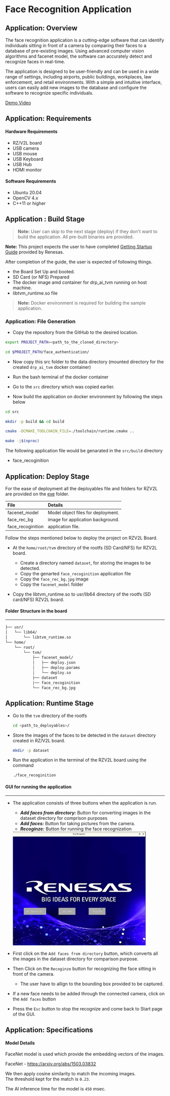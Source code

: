 # Face Recognition Application

## Application: Overview
The face recognition application is a cutting-edge software that can identify individuals sitting in front of a 
camera by comparing their faces to a database of pre-existing images. Using advanced computer vision algorithms and facenet model, 
the software can accurately detect and recognize faces in real-time.

The application is designed to be user-friendly and can be used in a wide range of settings, including airports, public buildings, 
workplaces, law enforcement, and retail environments. With a simple and intuitive interface, users can easily add new images to the 
database and configure the software to recognize specific individuals.

[Demo Video](https://renesasgroup.sharepoint.com/:v:/r/sites/QuestGlobalxRenesasRZAIAppDev/Shared%20Documents/General/Delivarables_Storage/face_recognition/face_recognition.mp4?csf=1&web=1&e=lE2urj)

## Application: Requirements

#### Hardware Requirements
- RZ/V2L board
- USB camera
- USB mouse
- USB Keyboard
- USB Hub
- HDMI monitor

#### Software Requirements
- Ubuntu 20.04
- OpenCV 4.x
- C++11 or higher

## Application : Build Stage

>**Note:** User can skip to the next stage (deploy) if they don't want to build the application. All pre-built binaries are provided.

**Note:** This project expects the user to have completed [Getting Startup Guide]() provided by Renesas. 

After completion of the guide, the user is expected of following things.
- the Board Set Up and booted. 
- SD Card (or NFS) Prepared 
- The docker image amd container for drp_ai_tvm running on host machine.
- libtvm_runtime.so file 

>**Note:** Docker environment is required for building the sample application. 


### Application: File Generation

- Copy the repository from the GitHub to the desired location.
```sh
export PROJECT_PATH=<path_to_the_cloned_directory>
```
```sh
cd $PROJECT_PATH/face_authentication/
```

- Now copy this src folder to the data directory (mounted directory for the created `drp_ai_tvm` docker container)

- Run the bash terminal of the docker container 
- Go to the `src` directory which was copied earlier.
- Now build the application on docker environment by following the steps below
```sh
cd src
```
```sh
mkdir -p build && cd build
```
```sh
cmake -DCMAKE_TOOLCHAIN_FILE=./toolchain/runtime.cmake ..
```
```sh
make -j$(nproc)
```
The following application file would be genarated in the `src/build` directory
- face_recoginition

## Application: Deploy Stage

For the ease of deployment all the deployables file and folders for RZV2L are provided on the [exe](./exe) folder.

|File | Details |
|:---|:---|
|facenet_model | Model object files for deployment. |
|face_rec_bg | image for application background. |
|face_recoginition | application file. |


Follow the steps mentioned below to deploy the project on RZV2L Board. 
* At the `home/root/tvm` directory of the rootfs (SD Card/NFS) for RZV2L board.
   * Create a directory named `dataset`, for storing the images to be detected. 
   * Copy the genarted `face_recoginition` application file 
   * Copy the `face_rec_bg.jpg` image
   * Copy the `facenet_model` folder

* Copy the libtvm_runtime.so to usr/lib64 directory of the rootfs (SD card/NFS) RZV2L board.

#### Folder Structure in the board
----
```
├── usr/
│   └── lib64/
│       └── libtvm_runtime.so
└── home/
    └── root/
        └── tvm/
            ├── facenet_model/
            │   ├── deploy.json
            │   ├── deploy.params
            │   └── deploy.so
            ├── dataset
            |── face_recoginition
            └── face_rec_bg.jpg
```

## Application: Runtime Stage


* Go to the `tvm` directory of the rootfs
   ```sh
   cd <path_to_deployables>/
   ```
* Store the images of the faces to be detected in the `dataset` directory created in RZ/V2L board.
    ```sh
    mkdir -p dataset
    ```
* Run the application in the terminal of the RZV2L board using the command
	```sh
    ./face_recoginition
    ```


#### GUI for running the application
--------------------------------

- The application consists of three buttons when the application is run.
	- ***Add faces from directory:*** Button for converting images in the dataset directory for comprison purposes
	- ***Add faces:*** Button for taking pictures from the camera.
	- ***Recoginze:*** Button for running the face recognization

	<img src=./images/face_authentication_front.JPG width="420" height="360">

- First click on the `Add faces from directory` button, which converts all the images in the dataset directory for comparison purpose.
* Then Click on the `Recoginze` button for recognizing the face sitting in front of the camera. 
	- The user have to allign to the bounding box provided to be captured.
* If a new face needs to be added through the connected camera, click on the `Add faces` button

* Press the `Esc` button to stop the recognize and come back to Start page of the GUI.

## Application: Specifications

#### Model Details
FaceNet model is used which provide the embedding vectors of the images.

FaceNet - https://arxiv.org/abs/1503.03832

We then apply cosine similarity to match the incoming images.\
The threshold kept for the match is `0.23`.

The AI inference time for the model is `450` msec.






